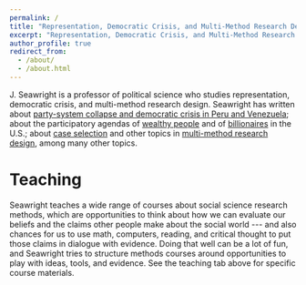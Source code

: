```yaml
---
permalink: /
title: "Representation, Democratic Crisis, and Multi-Method Research Design"
excerpt: "Representation, Democratic Crisis, and Multi-Method Research Design"
author_profile: true
redirect_from: 
  - /about/
  - /about.html
---
```


J. Seawright is a professor of political science who studies representation, democratic crisis, and multi-method research design. Seawright has written about [party-system collapse and democratic crisis in Peru and Venezuela](https://www-sup.stanford.edu/books/title/?id=16821&bottom_ref=subject); about the participatory agendas of [wealthy people](https://www.cambridge.org/core/journals/perspectives-on-politics/article/abs/democracy-and-thepolicy-preferences-of-wealthy-americans/B783EEF6785FEE093198ABED8D2C3D61) and of [billionaires](https://press.uchicago.edu/ucp/books/book/chicago/B/bo29143391.html) in the U.S.; about [case selection](https://journals.sagepub.com/doi/abs/10.1177/1065912907313077) and other topics in [multi-method research design](https://www.cambridge.org/core/books/multimethod-social-science/286C2742878FBCC6225E2F10D6095A0C), among many other topics. 

Teaching
======
Seawright teaches a wide range of courses about social science research methods, which are opportunities to think about how we can evaluate our beliefs and the claims other people make about the social world --- and also chances for us to use math, computers, reading, and critical thought to put those claims in dialogue with evidence. Doing that well can be a lot of fun, and Seawright tries to structure methods courses around opportunities to play with ideas, tools, and evidence. See the teaching tab above for specific course materials.


